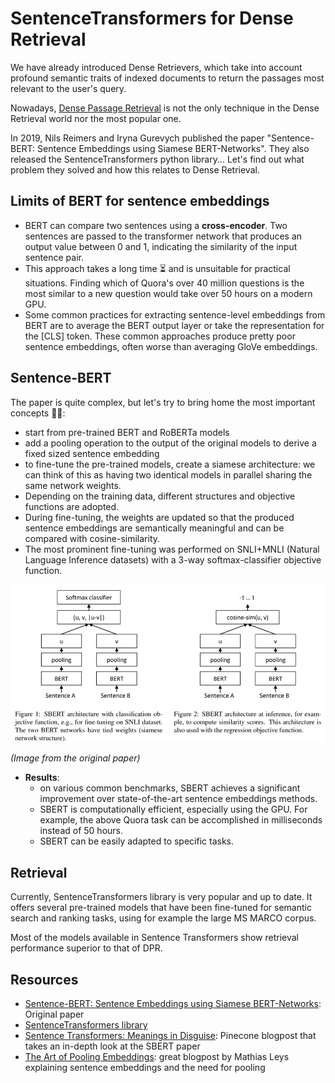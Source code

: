 # SentenceTransformers for Dense Retrieval

We have already introduced Dense Retrievers, which take into account profound semantic traits of indexed documents to return the passages most relevant to the user's query.

Nowadays, [Dense Passage Retrieval](dpr.md) is not the only technique in the Dense Retrieval world nor the most popular one.

In 2019, Nils Reimers and Iryna Gurevych published the paper "Sentence-BERT: Sentence Embeddings using Siamese BERT-Networks". They also released the SentenceTransformers python library...
Let's find out what problem they solved and how this relates to Dense Retrieval.

## Limits of BERT for sentence embeddings
- BERT can compare two sentences using a **cross-encoder**. Two sentences are passed to the transformer network that produces an output value between 0 and 1, indicating the similarity of the input sentence pair.
- This approach takes a long time ⏳ and is unsuitable for practical situations. Finding which of Quora's over 40 million questions is the most similar to a new question would take over 50 hours on a modern GPU.
- Some common practices for extracting sentence-level embeddings from BERT are to average the BERT output layer or take the representation for the \[CLS\] token. These common approaches produce pretty poor sentence embeddings, often worse than averaging GloVe embeddings.

## Sentence-BERT
The paper is quite complex, but let's try to bring home the most important concepts 👨‍🏫:
- start from pre-trained BERT and RoBERTa models
- add a pooling operation to the output of the original models to derive a fixed sized sentence embedding
- to fine-tune the pre-trained models, create a siamese architecture: we can think of this as having two identical models in parallel sharing the same network weights.
- Depending on the training data, different structures and objective functions are adopted.
- During fine-tuning, the weights are updated so that the produced sentence embeddings are semantically meaningful and can be compared with cosine-similarity.
- The most prominent fine-tuning was performed on SNLI+MNLI (Natural Language Inference datasets) with a 3-way softmax-classifier objective function.

![SBERT architecture](../images/sbert-architecture.png)

*(Image from the original paper)*

- **Results**:
  - on various common benchmarks, SBERT achieves a significant improvement over state-of-the-art sentence embeddings methods.
  - SBERT is computationally efficient, especially using the GPU. For example, the above Quora task can be accomplished in milliseconds instead of 50 hours.
  - SBERT can be easily adapted to specific tasks.


## Retrieval

Currently, SentenceTransformers library is very popular and up to date.
It offers several pre-trained models that have been fine-tuned for semantic search and ranking tasks, using for example the large MS MARCO corpus.

Most of the models available in Sentence Transformers show retrieval performance superior to that of DPR.


## Resources
- [Sentence-BERT: Sentence Embeddings using Siamese BERT-Networks](https://arxiv.labs.arxiv.org/html/1908.10084): Original paper
- [SentenceTransformers library](https://www.sbert.net/)
- [Sentence Transformers: Meanings in Disguise](https://www.pinecone.io/learn/sentence-embeddings/): Pinecone blogpost that takes an in-depth look at the SBERT paper
- [The Art of Pooling Embeddings](https://blog.ml6.eu/the-art-of-pooling-embeddings-c56575114cf8): great blogpost by Mathias Leys explaining sentence embeddings and the need for pooling